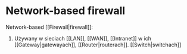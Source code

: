 # Network-based firewall
Network-based [[Firewall|firewall]]:
1. Używany w sieciach [[LAN]], [[WAN]], [[Intranet]] w ich [[Gateway|gatewayach]], [[Router|routerach]]. [[Switch|switchach]]
